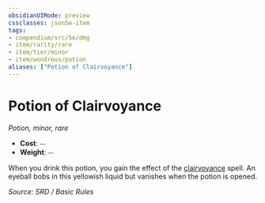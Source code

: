 ```yaml
---
obsidianUIMode: preview
cssclasses: json5e-item
tags:
- compendium/src/5e/dmg
- item/rarity/rare
- item/tier/minor
- item/wondrous/potion
aliases: ["Potion of Clairvoyance"]
---
```

# Potion of Clairvoyance
*Potion, minor, rare*  

- **Cost**: ⏤
- **Weight**: ⏤

When you drink this potion, you gain the effect of the [clairvoyance](clairvoyance.md) spell. An eyeball bobs in this yellowish liquid but vanishes when the potion is opened.

*Source: SRD / Basic Rules*